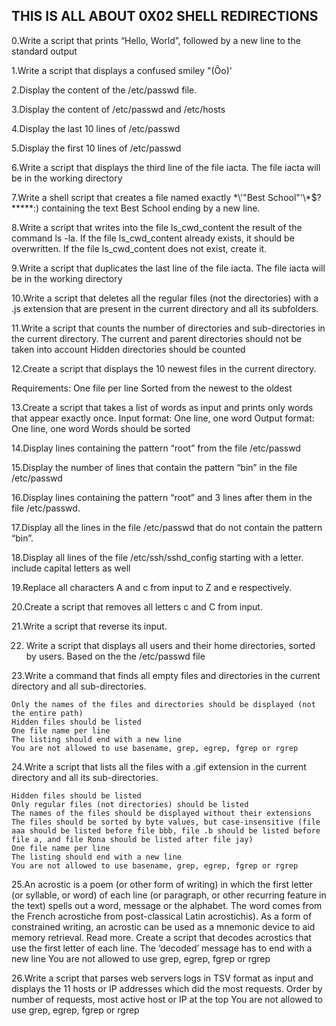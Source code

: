 ## THIS IS ALL ABOUT 0X02 SHELL REDIRECTIONS

0.Write a script that prints “Hello, World”, followed by a new line to the standard output

1.Write a script that displays a confused smiley "(Ôo)'

2.Display the content of the /etc/passwd file.

3.Display the content of /etc/passwd and /etc/hosts

4.Display the last 10 lines of /etc/passwd

5.Display the first 10 lines of /etc/passwd

6.Write a script that displays the third line of the file iacta. The file iacta will be in the working directory

7.Write a shell script that creates a file named exactly \*\\'"Best School"\'\\*$\?\*\*\*\*\*:) containing the text Best School ending by a new line.

8.Write a script that writes into the file ls_cwd_content the result of the command ls -la. If the file ls_cwd_content already exists, it should be overwritten. If the file ls_cwd_content does not exist, create it.

9.Write a script that duplicates the last line of the file iacta. The file iacta will be in the working directory

10.Write a script that deletes all the regular files (not the directories) with a .js extension that are present in the current directory and all its subfolders.

11.Write a script that counts the number of directories and sub-directories in the current directory.
    The current and parent directories should not be taken into account
    Hidden directories should be counted

12.Create a script that displays the 10 newest files in the current directory.

Requirements: One file per line
   	      Sorted from the newest to the oldest

13.Create a script that takes a list of words as input and prints only words that appear exactly once.
    Input format: One line, one word
    Output format: One line, one word
    Words should be sorted

14.Display lines containing the pattern “root” from the file /etc/passwd

15.Display the number of lines that contain the pattern “bin” in the file /etc/passwd

16.Display lines containing the pattern “root” and 3 lines after them in the file /etc/passwd.

17.Display all the lines in the file /etc/passwd that do not contain the pattern “bin”.

18.Display all lines of the file /etc/ssh/sshd_config starting with a letter.
    include capital letters as well

19.Replace all characters A and c from input to Z and e respectively.

20.Create a script that removes all letters c and C from input.

21.Write a script that reverse its input.

22. Write a script that displays all users and their home directories, sorted by users.
    Based on the the /etc/passwd file

23.Write a command that finds all empty files and directories in the current directory and all sub-directories.

    Only the names of the files and directories should be displayed (not the entire path)
    Hidden files should be listed
    One file name per line
    The listing should end with a new line
    You are not allowed to use basename, grep, egrep, fgrep or rgrep

24.Write a script that lists all the files with a .gif extension in the current directory and all its sub-directories.

    Hidden files should be listed
    Only regular files (not directories) should be listed
    The names of the files should be displayed without their extensions
    The files should be sorted by byte values, but case-insensitive (file aaa should be listed before file bbb, file .b should be listed before file a, and file Rona should be listed after file jay)
    One file name per line
    The listing should end with a new line
    You are not allowed to use basename, grep, egrep, fgrep or rgrep

25.An acrostic is a poem (or other form of writing) in which the first letter (or syllable, or word) of each line (or paragraph, or other recurring feature in the text) spells out a word, message or the alphabet. The word comes from the French acrostiche from post-classical Latin acrostichis). As a form of constrained writing, an acrostic can be used as a mnemonic device to aid memory retrieval. Read more.
Create a script that decodes acrostics that use the first letter of each line.
    The ‘decoded’ message has to end with a new line
    You are not allowed to use grep, egrep, fgrep or rgrep

26.Write a script that parses web servers logs in TSV format as input and displays the 11 hosts or IP addresses which did the most requests.
    Order by number of requests, most active host or IP at the top
    You are not allowed to use grep, egrep, fgrep or rgrep

